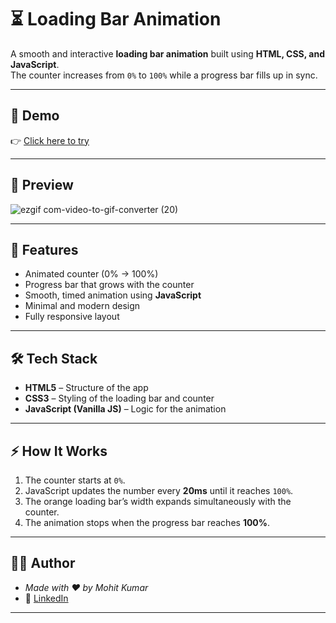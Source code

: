 # ⏳ Loading Bar Animation

A smooth and interactive **loading bar animation** built using **HTML, CSS, and JavaScript**.  
The counter increases from `0%` to `100%` while a progress bar fills up in sync.

---


## 🌟 Demo
👉 [Click here to try](https://loading-bar-js.netlify.app/)

---

## 📸 Preview

![ezgif com-video-to-gif-converter (20)](https://github.com/user-attachments/assets/6aca223f-bac9-4536-96cb-37f609175dde)


---


## 🚀 Features
- Animated counter (0% → 100%)  
- Progress bar that grows with the counter  
- Smooth, timed animation using **JavaScript**  
- Minimal and modern design  
- Fully responsive layout  

---

## 🛠️ Tech Stack
- **HTML5** – Structure of the app  
- **CSS3** – Styling of the loading bar and counter  
- **JavaScript (Vanilla JS)** – Logic for the animation  

---


## ⚡ How It Works
1. The counter starts at `0%`.  
2. JavaScript updates the number every **20ms** until it reaches `100%`.  
3. The orange loading bar’s width expands simultaneously with the counter.  
4. The animation stops when the progress bar reaches **100%**.  

---


## 👨‍💻 Author
- *Made with ❤️ by Mohit Kumar*
- 🔗 [LinkedIn](https://www.linkedin.com/in/mohit-kumar16)

---

